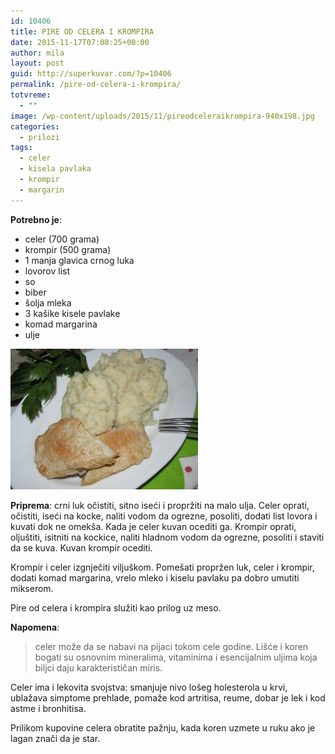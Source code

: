 ```yaml
---
id: 10406
title: PIRE OD CELERA I KROMPIRA
date: 2015-11-17T07:08:25+00:00
author: mila
layout: post
guid: http://superkuvar.com/?p=10406
permalink: /pire-od-celera-i-krompira/
totvreme:
  - ""
image: /wp-content/uploads/2015/11/pireodceleraikrompira-940x198.jpg
categories:
  - prilozi
tags:
  - celer
  - kisela pavlaka
  - krompir
  - margarin
---
```

**Potrebno je**:  
* celer (700 grama)  
* krompir (500 grama)  
* 1 manja glavica crnog luka  
* lovorov list  
* so  
* biber  
* šolja mleka  
* 3 kašike kisele pavlake  
* komad margarina  
* ulje

[<img class="alignnone size-medium wp-image-10408" src="/wp-content/uploads/2015/11/pireodceleraikrompira-300x225.jpg" alt="pireodceleraikrompira" width="300" height="225" />](/wp-content/uploads/2015/11/pireodceleraikrompira-e1447743182460.jpg)

**Priprema**: crni luk očistiti, sitno iseći i propržiti na malo ulja. Celer oprati, očistiti, iseći na kocke, naliti vodom da ogrezne, posoliti, dodati list lovora i kuvati dok ne omekša. Kada je celer kuvan ocediti ga. Krompir oprati, oljuštiti, isitniti na kockice, naliti hladnom vodom da ogrezne, posoliti i staviti da se kuva. Kuvan krompir ocediti.

Krompir i celer izgnječiti viljuškom. Pomešati propržen luk, celer i krompir, dodati komad margarina, vrelo mleko i kiselu pavlaku pa dobro umutiti mikserom.

Pire od celera i krompira služiti kao prilog uz meso.

**Napomena**: 
> celer može da se nabavi na pijaci tokom cele godine. Lišće i koren bogati su osnovnim mineralima, vitaminima i esencijalnim uljima koja biljci daju karakterističan miris.

Celer ima i lekovita svojstva: smanjuje nivo lošeg holesterola u krvi, ublažava simptome prehlade, pomaže kod artritisa, reume, dobar je lek i kod astme i bronhitisa.

Prilikom kupovine celera obratite pažnju, kada koren uzmete u ruku ako je lagan znači da je star.